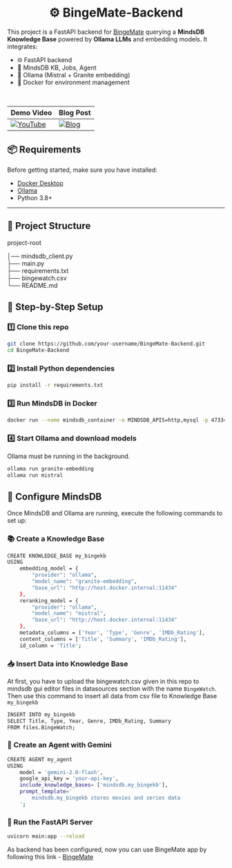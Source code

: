 <h1 align="center">⚙️ BingeMate-Backend</h1>

This project is a FastAPI backend for [BingeMate](https://github.com/anuragkanojiya1/BingeMate) querying a **MindsDB Knowledge Base** powered by **Ollama LLMs** and embedding models. It integrates:

- 🌐 FastAPI backend
- 🧠 MindsDB KB, Jobs, Agent
- 🦙 Ollama (Mistral + Granite embedding)
- 🐳 Docker for environment management

<br/>

| Demo Video                                                                 | Blog Post                                                                 |
|----------------------------------------------------------------------------|--------------------------------------------------------------------------|
| [![YouTube](https://github.com/user-attachments/assets/6cf3059f-84e8-4800-bade-11bd46a5f2e5)](https://youtu.be/QCIXBK0dxEs?si=rYhLqLZQ6KfP0onP) | [![Blog](https://github.com/user-attachments/assets/f4a138fc-9692-4486-bae4-6bb666ee3f72)](https://dev.to/anuragkanojiya/semantic-search-for-movies-series-with-mindsdb-and-fastapi-g39) |


## 📦 Requirements

Before getting started, make sure you have installed:

- [Docker Desktop](https://www.docker.com/get-started)
- [Ollama](https://ollama.com/download)
- Python 3.8+

---

## 📁 Project Structure

project-root

│── mindsdb_client.py    
├── main.py             
├── requirements.txt     
├── bingewatch.csv        
└── README.md             


## 🧪 Step-by-Step Setup

### 1️⃣ Clone this repo

```bash
git clone https://github.com/your-username/BingeMate-Backend.git
cd BingeMate-Backend
```

### 2️⃣ Install Python dependencies

```bash
pip install -r requirements.txt
```

### 3️⃣ Run MindsDB in Docker
```bash
docker run --name mindsdb_container -e MINDSDB_APIS=http,mysql -p 47334:47334 -p 47335:47335 mindsdb/mindsdb
```

### 4️⃣ Start Ollama and download models

Ollama must be running in the background.

```bash
ollama run granite-embedding
ollama run mistral
```

## 🤖 Configure MindsDB

Once MindsDB and Ollama are running, execute the following commands to set up:

### 📚 Create a Knowledge Base

```bash
CREATE KNOWLEDGE_BASE my_bingekb
USING
    embedding_model = {
        "provider": "ollama",
        "model_name": "granite-embedding",
        "base_url": "http://host.docker.internal:11434"
    },
    reranking_model = {
        "provider": "ollama",
        "model_name": "mistral",
        "base_url": "http://host.docker.internal:11434"
    },
    metadata_columns = ['Year', 'Type', 'Genre', 'IMDb_Rating'],
    content_columns = ['Title', 'Summary', 'IMDb_Rating'],
    id_column = 'Title';
```

### 📥 Insert Data into Knowledge Base

At first, you have to upload the bingewatch.csv given in this repo to mindsdb gui editor files in datasources section with the name ```BingeWatch```. 
Then use this command to insert all data from csv file to Knowledge Base ```my_bingekb```

```bash
INSERT INTO my_bingekb
SELECT Title, Type, Year, Genre, IMDb_Rating, Summary
FROM files.BingeWatch;
```

### 🧠 Create an Agent with Gemini

```bash
CREATE AGENT my_agent
USING
    model = 'gemini-2.0-flash',
    google_api_key = 'your-api-key',
    include_knowledge_bases= ['mindsdb.my_bingekb'],
    prompt_template='
        mindsdb.my_bingekb stores movies and series data
    ';
```

### 🚀 Run the FastAPI Server

```bash
uvicorn main:app --reload
```

As backend has been configured, now you can use BingeMate app by following this link - [BingeMate](https://github.com/anuragkanojiya1/BingeMate)
